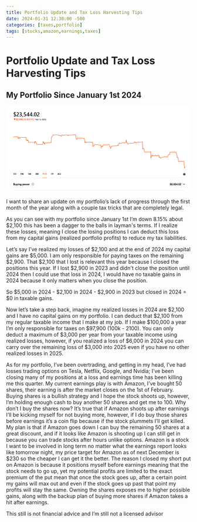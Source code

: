 ```yaml
---
title: Portfolio Update and Tax Loss Harvesting Tips
date: 2024-01-31 12:30:00 -500
categories: [taxes,portfolio]
tags: [stocks,amazon,earnings,taxes]
---
```



# Portfolio Update and Tax Loss Harvesting Tips

## My Portfolio Since January 1st 2024
![img-description](/assets/portupdate.png)

I want to share an update on my portfolio’s lack of progress through the first month of the year along with a couple tax tricks that are completely legal. 

As you can see with my portfolio since January 1st I’m down 8.15% about $2,100 this has been a dagger to the balls in layman's terms. If I realize these losses, meaning I close the losing positions I can deduct this loss from my capital gains (realized portfolio profits) to reduce my tax liabilities.

Let’s say I’ve realized my losses of $2,100 and at the end of 2024 my capital gains are $5,000. I am only responsible for paying taxes on the remaining $2,900. That $2,100 that I lost is relevant this year because I closed the positions this year. If I lost $2,900 in 2023 and didn't close the position until 2024 then I could use that loss in 2024, I would have no taxable gains in 2024 because it only matters when you close the position. 

So $5,000 in 2024 - $2,100 in 2024 - $2,900 in 2023 but closed in 2024 = $0 in taxable gains.

Now let’s take a step back, imagine my realized losses in 2024 are $2,100 and I have no capital gains on my portfolio. I can deduct that $2,100 from my regular taxable income that I make at my job. If I make $100,000 a year I’m only responsible for taxes on $97,900 (100k - 2100). You can only deduct a maximum of $3,000 per year from your taxable income using realized losses, however, if you realized a loss of $6,000 in 2024 you can carry over the remaining loss of $3,000 into 2025 even if you have no other realized losses in 2025.

As for my portfolio, I’ve been overtrading, and getting in my head, I’ve had losses trading options on Tesla, Netflix, Google, and Nvidia; I’ve been closing many of my positions at a loss and earnings time has been killing me this quarter. My current earnings play is with Amazon, I’ve bought 50 shares, their earning is after the market closes on the 1st of February. Buying shares is a bullish strategy and I hope the stock shoots up, however, I’m holding enough cash to buy another 50 shares and get me to 100. Why don’t I buy the shares now? It’s true that if Amazon shoots up after earnings I’ll be kicking myself for not buying more, however, if I do buy those shares before earnings it’s a coin flip because if the stock plummets I’ll get killed. My plan is that if Amazon goes down I can buy the remaining 50 shares at a great discount, and if it looks like Amazon is shooting up I can still get in because you can trade stocks after hours unlike options. Amazon is a stock I want to be involved in long term no matter what the earnings report looks like tomorrow night, my price target for Amazon as of next December is $230 so the cheaper I can get it the better. The reason I closed my short put on Amazon is because it positions myself before earnings meaning that the stock needs to go up, yet my potential profits are limited to the exact premium of the put mean that once the stock goes up, after a certain point my gains will max out and even if the stock goes up past that point my profits will stay the same. Owning the shares exposes me to higher possible gains, along with the backup plan of buying more shares if Amazon takes a hit after earnings.

This still is not financial advice and I’m still not a licensed advisor
